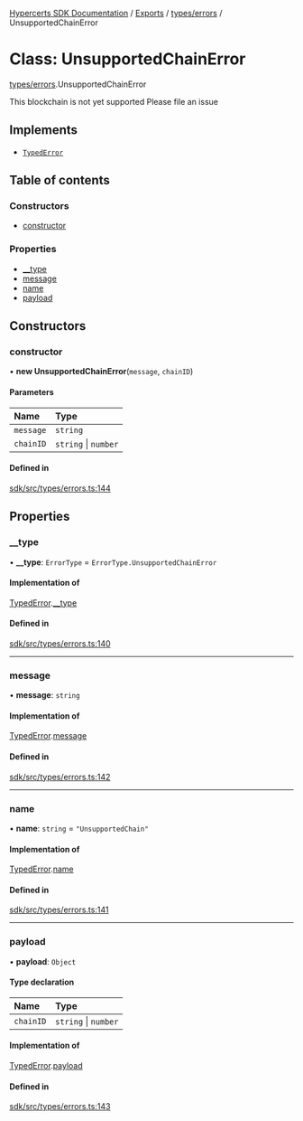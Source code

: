 [Hypercerts SDK Documentation](../README.md) / [Exports](../modules.md) / [types/errors](../modules/types_errors.md) / UnsupportedChainError

# Class: UnsupportedChainError

[types/errors](../modules/types_errors.md).UnsupportedChainError

This blockchain is not yet supported
Please file an issue

## Implements

- [`TypedError`](../interfaces/types_errors.TypedError.md)

## Table of contents

### Constructors

- [constructor](types_errors.UnsupportedChainError.md#constructor)

### Properties

- [\_\_type](types_errors.UnsupportedChainError.md#__type)
- [message](types_errors.UnsupportedChainError.md#message)
- [name](types_errors.UnsupportedChainError.md#name)
- [payload](types_errors.UnsupportedChainError.md#payload)

## Constructors

### constructor

• **new UnsupportedChainError**(`message`, `chainID`)

#### Parameters

| Name      | Type                 |
| :-------- | :------------------- |
| `message` | `string`             |
| `chainID` | `string` \| `number` |

#### Defined in

[sdk/src/types/errors.ts:144](https://github.com/Network-Goods/hypercerts/blob/4e6c302/sdk/src/types/errors.ts#L144)

## Properties

### \_\_type

• **\_\_type**: `ErrorType` = `ErrorType.UnsupportedChainError`

#### Implementation of

[TypedError](../interfaces/types_errors.TypedError.md).[\_\_type](../interfaces/types_errors.TypedError.md#__type)

#### Defined in

[sdk/src/types/errors.ts:140](https://github.com/Network-Goods/hypercerts/blob/4e6c302/sdk/src/types/errors.ts#L140)

---

### message

• **message**: `string`

#### Implementation of

[TypedError](../interfaces/types_errors.TypedError.md).[message](../interfaces/types_errors.TypedError.md#message)

#### Defined in

[sdk/src/types/errors.ts:142](https://github.com/Network-Goods/hypercerts/blob/4e6c302/sdk/src/types/errors.ts#L142)

---

### name

• **name**: `string` = `"UnsupportedChain"`

#### Implementation of

[TypedError](../interfaces/types_errors.TypedError.md).[name](../interfaces/types_errors.TypedError.md#name)

#### Defined in

[sdk/src/types/errors.ts:141](https://github.com/Network-Goods/hypercerts/blob/4e6c302/sdk/src/types/errors.ts#L141)

---

### payload

• **payload**: `Object`

#### Type declaration

| Name      | Type                 |
| :-------- | :------------------- |
| `chainID` | `string` \| `number` |

#### Implementation of

[TypedError](../interfaces/types_errors.TypedError.md).[payload](../interfaces/types_errors.TypedError.md#payload)

#### Defined in

[sdk/src/types/errors.ts:143](https://github.com/Network-Goods/hypercerts/blob/4e6c302/sdk/src/types/errors.ts#L143)
